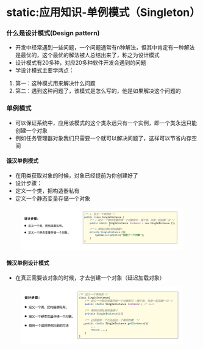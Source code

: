 # static:应用知识-单例模式（Singleton）

### 什么是设计模式(Design pattern)

* 开发中经常遇到一些问题，一个问题通常有n种解法，但其中肯定有一种解法是最优的，这个最优的解法被人总结出来了，称之为设计模式
* 设计模式有20多种，对应20多种软件开发会遇到的问题
* 学设计模式主要学两点：

1. 第一：这种模式用来解决什么问题
2. 第二：遇到这种问题了，该模式是怎么写的，他是如果解决这个问题的

### 单例模式

* 可以保证系统中，应用该模式的这个类永远只有一个实例，即一个类永远只能创建一个对象
* 例如任务管理器对象我们只需要一个就可以解决问题了，这样可以节省内存空间

#### 饿汉单例模式

* 在用类获取对象的时候，对象已经提前为你创建好了
* 设计步骤：
* 定义一个类，把构造器私有
* 定义一个静态变量存储一个对象

<figure><img src="../.gitbook/assets/image (2).png" alt=""><figcaption></figcaption></figure>

#### 懒汉单例设计模式

* 在真正需要该对象的时候，才去创建一个对象（延迟加载对象）

<figure><img src="../.gitbook/assets/image (4).png" alt=""><figcaption></figcaption></figure>
